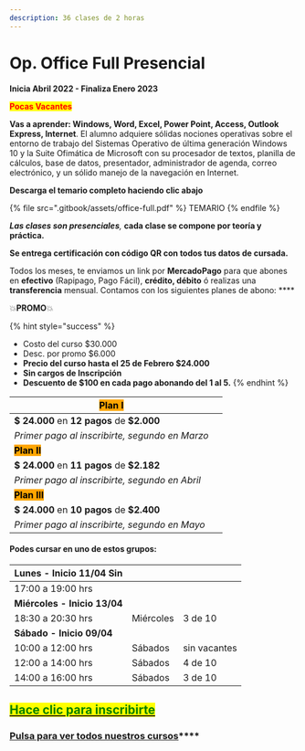 ```yaml
---
description: 36 clases de 2 horas
---
```


# Op. Office Full Presencial

**Inicia Abril 2022 - Finaliza Enero 2023**

<mark style="color:red;">**Pocas Vacantes**</mark>

**Vas a aprender: Windows, Word, Excel, Power Point, Access, Outlook Express, Internet**. El alumno adquiere sólidas nociones operativas sobre el entorno de trabajo del Sistemas Operativo de última generación Windows 10 y la Suite Ofimática de Microsoft con su procesador de textos, planilla de cálculos, base de datos, presentador, administrador de agenda, correo electrónico, y un sólido manejo de la navegación en Internet.&#x20;

**Descarga el temario completo haciendo clic abajo**

{% file src=".gitbook/assets/office-full.pdf" %}
TEMARIO
{% endfile %}

_**Las clases son presenciales**,_ **cada clase se compone por teoría y práctica.**&#x20;

**Se entrega certificación con código QR con todos tus datos de cursada.**&#x20;

Todos los meses, te enviamos un link por **MercadoPago** para que abones en **efectivo** (Rapipago, Pago Fácil), **crédito, débito** ó realizas una **transferencia** mensual. Contamos con los siguientes planes de abono: ****&#x20;

💥**PROMO**💥&#x20;

{% hint style="success" %}
* Costo del curso $30.000
* Desc. por promo $6.000
* **Precio del curso hasta el 25 de Febrero $24.000**
* **Sin cargos de Inscripción**
* **Descuento de $100 en cada pago abonando del 1 al 5.**&#x20;
{% endhint %}

| <mark style="background-color:orange;">**Plan I**</mark>   |   |
| ---------------------------------------------------------- | - |
| **$ 24.000** en **12 pagos** de **$2.000**                 |   |
| _Primer pago al inscribirte, segundo en Marzo_             |   |
| <mark style="background-color:orange;">**Plan II**</mark>  |   |
| **$ 24.000** en **11 pagos** de **$2.182**                 |   |
| _Primer pago al inscribirte, segundo en Abril_             |   |
| <mark style="background-color:orange;">**Plan III**</mark> |   |
| **$ 24.000** en **10 pagos** de **$2.400**                 |   |
| _Primer pago al inscribirte, segundo en Mayo_              |   |

#### Podes cursar en uno de estos grupos:

| **Lunes - Inicio 11/04 Sin**  |           |              |
| ----------------------------- | --------- | ------------ |
| 17:00 a 19:00 hrs             |           |              |
| **Miércoles - Inicio 13/04**  |           |              |
| 18:30 a 20:30 hrs             | Miércoles | 3 de 10      |
| **Sábado - Inicio 09/04**     |           |              |
| 10:00 a 12:00 hrs             | Sábados   | sin vacantes |
| 12:00 a 14:00 hrs             | Sábados   | 4 de 10      |
| 14:00 a 16:00 hrs             | Sábados   | 3 de 10      |

## <mark style="color:green;"></mark>[<mark style="color:green;">Hace clic para inscribirte</mark>](https://wa.me/+5491164622877?text=Hola,%20le%C3%AD%20toda%20la%20info%20del%20curso%20de%20Operador%20en%20Office%20Full%20Presencial%20y%20quiero%20inscribirme)<mark style="color:green;"></mark>

### [**Pulsa para ver todos nuestros cursos**](./)****
